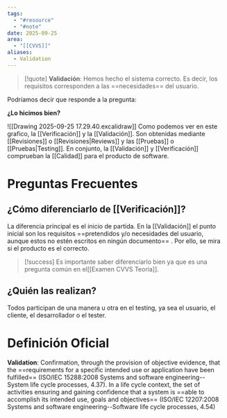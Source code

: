 ```yaml
---
tags:
  - "#resource"
  - "#note"
date: 2025-09-25
area:
  - "[[CVVS]]"
aliases:
  - Validation
---
```

> [!quote]
> **Validación**: Hemos hecho el sistema correcto. Es decir, los requisitos corresponden a las ==necesidades== del usuario.

Podríamos decir que responde a la pregunta:

**¿Lo hicimos bien?**


![[Drawing 2025-09-25 17.29.40.excalidraw]]
Como podemos ver en este grafico, la [[Verificación]] y la [[Validación]]. Son obtenidas mediante [[Revisiones]] o [[Revisiones|Reviews]] y las [[Pruebas]] o [[Pruebas|Testing]]. En conjunto, la [[Validación]] y [[Verificación]] comprueban la [[Calidad]] para el producto de software.
# Preguntas Frecuentes
## ¿Cómo diferenciarlo de [[Verificación]]?
La diferencia principal es el inicio de partida. En la [[Validación]] el punto inicial son los requisitos ==pretendidos y/o necesidades del usuario, aunque estos no estén escritos en ningún documento== . Por ello, se mira si el producto es el correcto.

> [!success]
> Es importante saber diferenciarlo bien ya que es una pregunta común en el[[Examen CVVS Teoría]].
## ¿Quién las realizan?
Todos participan de una manera u otra en el testing, ya sea el usuario, el cliente, el desarrollador o el tester.

# Definición Oficial
**Validation**: Confirmation, through the provision of objective evidence, that the ==requirements for a specific intended use or application have been fulfilled== (ISO/IEC 15288:2008 Systems and software engineering--System life cycle processes, 4.37). In a life cycle context, the set of activities ensuring and gaining confidence that a system is ==able to accomplish its intended use, goals and objectives== (ISO/IEC 12207:2008 Systems and software engineering--Software life cycle processes, 4.54)